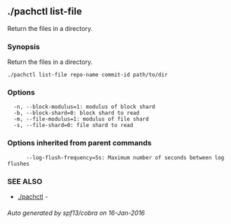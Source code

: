 ## ./pachctl list-file

Return the files in a directory.

### Synopsis


Return the files in a directory.

```
./pachctl list-file repo-name commit-id path/to/dir
```

### Options

```
  -n, --block-modulus=1: modulus of block shard
  -b, --block-shard=0: block shard to read
  -m, --file-modulus=1: modulus of file shard
  -s, --file-shard=0: file shard to read
```

### Options inherited from parent commands

```
      --log-flush-frequency=5s: Maximum number of seconds between log flushes
```

### SEE ALSO
* [./pachctl](./pachctl.md)	 - 

###### Auto generated by spf13/cobra on 16-Jan-2016
